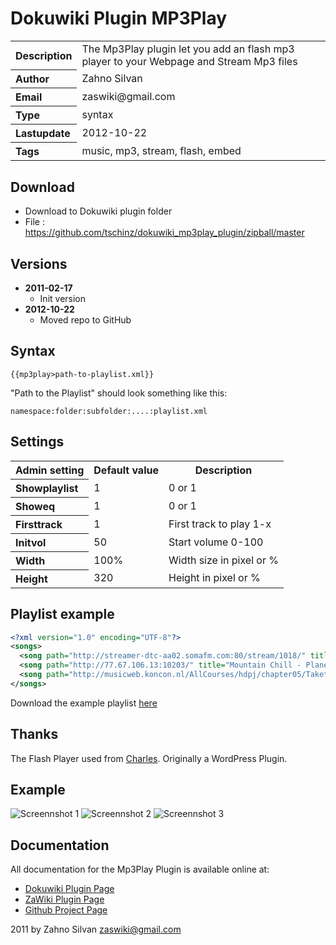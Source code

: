 # Dokuwiki Plugin MP3Play

<table>
  <tr>
    <th align="left">Description</th>
    <td>The Mp3Play plugin let you add an flash mp3 player to your Webpage and Stream Mp3 files</td>
  </tr>
  <tr>
    <th align="left">Author</th>
    <td>Zahno Silvan</td>
  </tr>
  <tr>
    <th align="left">Email</th>
    <td>zaswiki@gmail.com</td>
  </tr>
  <tr>
    <th align="left">Type</th>
    <td>syntax</td>
  </tr>
  <tr>
    <th align="left">Lastupdate</th>
    <td>2012-10-22</td>
  </tr>
  <tr>
    <th align="left">Tags</th>
    <td>music, mp3, stream, flash, embed</td>
  </tr>
</table>

## Download
* Download to Dokuwiki plugin folder
* File     : https://github.com/tschinz/dokuwiki_mp3play_plugin/zipball/master

## Versions
* **2011-02-17**
  * Init version 
* **2012-10-22**
  * Moved repo to GitHub

## Syntax
```
{{mp3play>path-to-playlist.xml}}
```

"Path to the Playlist" should look something like this:
```
namespace:folder:subfolder:....:playlist.xml
```

## Settings
<table>
  <tr>
    <th>Admin setting</th>
    <th>Default value</th>
    <th>Description</th>
  </tr>
  <tr>
    <th align="left">Showplaylist</th>
    <td>1</td>
    <td>0 or 1</td>
  </tr>
  <tr>
    <th align="left">Showeq</th>
    <td>1</td>
    <td>0 or 1</td>
  </tr>
  <tr>
    <th align="left">Firsttrack</th>
    <td>1</td>
    <td>First track to play 1-x</td>
  </tr>
  <tr>
    <th align="left">Initvol</th>
    <td>50</td>
    <td>Start volume 0-100</td>
  </tr>
  <tr>
    <th align="left">Width</th>
    <td>100%</td>
    <td>Width size in pixel or %</td>
  </tr>
  <tr>
    <th align="left">Height</th>
    <td>320</td>
    <td>Height in pixel or %</td>
  </tr>
</table>

## Playlist example
```xml
<?xml version="1.0" encoding="UTF-8"?>
<songs>
  <song path="http://streamer-dtc-aa02.somafm.com:80/stream/1018/" title="Some Internetradio Mp3 Stream" />
  <song path="http://77.67.106.13:10203/" title="Mountain Chill - Planets Destination for Chill" />
  <song path="http://musicweb.koncon.nl/AllCourses/hdpj/chapter05/TaketheATrain.mp3" title="URL to a MP3 file on the Net" />
</songs>
```

Download the example playlist [here](http://zawiki.dyndns.org/lib/exe/fetch.php/tschinz:programming:dw:mp3play:playlist.xml)

## Thanks
The Flash Player used from [Charles](http://sexywp.com/flash-player-widget.htm). Originally a WordPress Plugin.

## Example
![Screennshot 1](http://zawiki.dyndns.org/lib/exe/fetch.php/tschinz:programming:dw:mp3play:mp3play_1.png)
![Screennshot 2](http://zawiki.dyndns.org/lib/exe/fetch.php/tschinz:programming:dw:mp3play:mp3play_2.png)
![Screennshot 3](http://zawiki.dyndns.org/lib/exe/fetch.php/tschinz:programming:dw:mp3play:mp3play_3.png)

## Documentation

All documentation for the Mp3Play Plugin is available online at:

  * [Dokuwiki Plugin Page](http://dokuwiki.org/plugin:mp3play2)
  * [ZaWiki Plugin Page](http://zawiki.dyndns.org/doku.php/tschinz:dw_mp3play)
  * [Github Project Page](https://github.com/tschinz/dokuwiki_mp3play_plugin)

2011 by Zahno Silvan <zaswiki@gmail.com>
